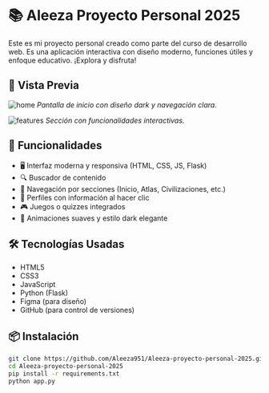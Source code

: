 # 📚 Aleeza Proyecto Personal 2025

Este es mi proyecto personal creado como parte del curso de desarrollo web. Es una aplicación interactiva con diseño moderno, funciones útiles y enfoque educativo. ¡Explora y disfruta!

## 🌟 Vista Previa

![home]()
*Pantalla de inicio con diseño dark y navegación clara.*

![features](./assets/images/features.png)
*Sección con funcionalidades interactivas.*

## 🚀 Funcionalidades

- 🖥️ Interfaz moderna y responsiva (HTML, CSS, JS, Flask)
- 🔍 Buscador de contenido
- 📂 Navegación por secciones (Inicio, Atlas, Civilizaciones, etc.)
- 👤 Perfiles con información al hacer clic
- 🎮 Juegos o quizzes integrados
- 🎨 Animaciones suaves y estilo dark elegante

## 🛠️ Tecnologías Usadas

- HTML5
- CSS3
- JavaScript
- Python (Flask)
- Figma (para diseño)
- GitHub (para control de versiones)

## 📦 Instalación

```bash
git clone https://github.com/Aleeza951/Aleeza-proyecto-personal-2025.git
cd Aleeza-proyecto-personal-2025
pip install -r requirements.txt
python app.py
